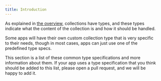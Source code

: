 ```yaml
---
title: Introduction
---
```


As explained in [the overview](../overview.md), collections have types, and these types indicate what the content of the collection is and how it should be handled.

Some apps will have their own custom collection type that is very specific to their needs, though in most cases, apps can just use one of the predefined type specs.

This section is a list of these common type specifications and more information about them.
If your app uses a type specification that you think should be added to this list, please open a pull request, and we will be happy to add it.
